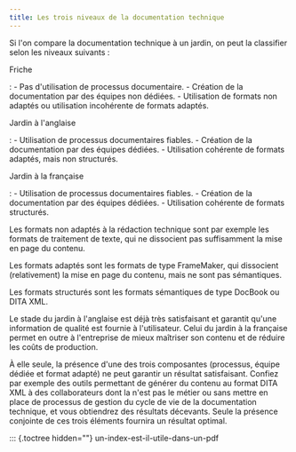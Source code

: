 ```yaml
---
title: Les trois niveaux de la documentation technique
---
```


Si l\'on compare la documentation technique à un jardin, on peut la
classifier selon les niveaux suivants :

Friche

:   -   Pas d\'utilisation de processus documentaire.
    -   Création de la documentation par des équipes non dédiées.
    -   Utilisation de formats non adaptés ou utilisation incohérente de
        formats adaptés.

Jardin à l\'anglaise

:   -   Utilisation de processus documentaires fiables.
    -   Création de la documentation par des équipes dédiées.
    -   Utilisation cohérente de formats adaptés, mais non structurés.

Jardin à la française

:   -   Utilisation de processus documentaires fiables.
    -   Création de la documentation par des équipes dédiées.
    -   Utilisation cohérente de formats structurés.

Les formats non adaptés à la rédaction technique sont par exemple les
formats de traitement de texte, qui ne dissocient pas suffisamment la
mise en page du contenu.

Les formats adaptés sont les formats de type FrameMaker, qui dissocient
(relativement) la mise en page du contenu, mais ne sont pas sémantiques.

Les formats structurés sont les formats sémantiques de type DocBook ou
DITA XML.

Le stade du jardin à l\'anglaise est déjà très satisfaisant et garantit
qu\'une information de qualité est fournie à l\'utilisateur. Celui du
jardin à la française permet en outre à l\'entreprise de mieux maîtriser
son contenu et de réduire les coûts de production.

À elle seule, la présence d\'une des trois composantes (processus,
équipe dédiée et format adapté) ne peut garantir un résultat
satisfaisant. Confiez par exemple des outils permettant de générer du
contenu au format DITA XML à des collaborateurs dont la n\'est pas le
métier ou sans mettre en place de processus de gestion du cycle de vie
de la documentation technique, et vous obtiendrez des résultats
décevants. Seule la présence conjointe de ces trois éléments fournira un
résultat optimal.

::: {.toctree hidden=""}
un-index-est-il-utile-dans-un-pdf

